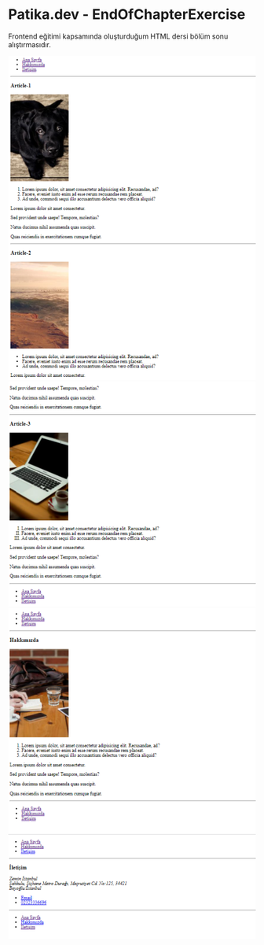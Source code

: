 # Patika.dev - EndOfChapterExercise
Frontend eğitimi kapsamında oluşturduğum HTML dersi bölüm sonu alıştırmasıdır.

![resim1](images/1.png)
![resim2](images/2.png)
![resim3](images/3.png)
![resim4](images/4.png)